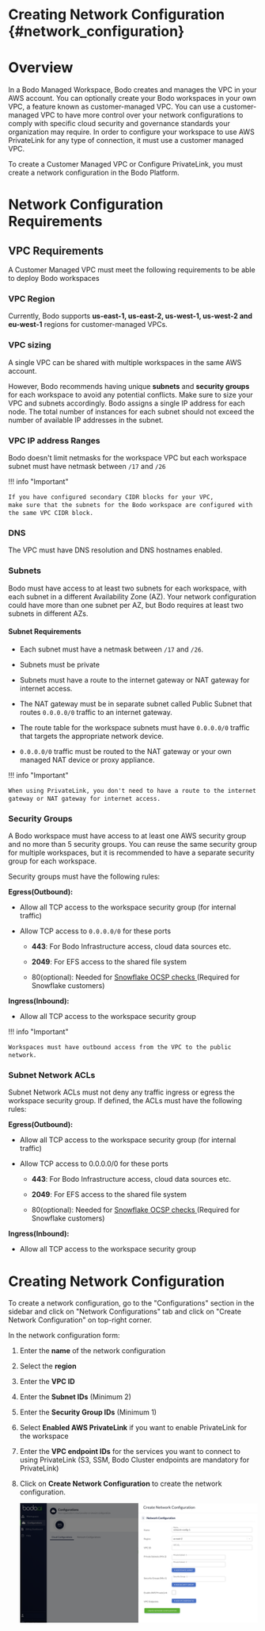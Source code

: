 # Creating Network Configuration {#network_configuration}

# Overview

In a Bodo Managed Workspace, Bodo creates and manages the VPC in your AWS account.
You can optionally create your Bodo workspaces in your own VPC, a feature known as customer-managed VPC.
You can use a customer-managed VPC to have more control over your network configurations to comply with specific cloud security and governance standards your organization may require.
In order to configure your workspace to use AWS PrivateLink for any type of connection, it must use a customer managed VPC.

To create a Customer Managed VPC or Configure PrivateLink, you must create a network configuration in the Bodo Platform.

# Network Configuration Requirements

## VPC Requirements

A Customer Managed VPC must meet the following requirements to be able to deploy Bodo workspaces

### VPC Region

Currently, Bodo supports **us-east-1, us-east-2, us-west-1, us-west-2 and eu-west-1** regions for customer-managed VPCs.

### VPC sizing

A single VPC can be shared with multiple workspaces in the same AWS account.

However, Bodo recommends having unique **subnets** and **security groups** for each workspace to avoid any potential conflicts.
Make sure to size your VPC and subnets accordingly. Bodo assigns a single IP address for each node.
The total number of instances for each subnet should not exceed the number of available IP addresses in the subnet.

### VPC IP address Ranges

Bodo doesn't limit netmasks for the workspace VPC but each workspace subnet must have netmask between `/17` and `/26`

!!! info "Important"

```
If you have configured secondary CIDR blocks for your VPC, 
make sure that the subnets for the Bodo workspace are configured with the same VPC CIDR block.
```

### DNS

The VPC must have DNS resolution and DNS hostnames enabled.

### Subnets

Bodo must have access to at least two subnets for each workspace, with each subnet in a different Availability Zone (AZ).
Your network configuration could have more than one subnet per AZ, but Bodo requires at least two subnets in different AZs.

#### Subnet Requirements

- Each subnet must have a netmask between `/17` and `/26`.

- Subnets must be private

- Subnets must have a route to the internet gateway or NAT gateway for internet access.

- The NAT gateway must be in separate subnet called Public Subnet that routes `0.0.0.0/0` traffic to an internet gateway.

- The route table for the workspace subnets must have `0.0.0.0/0` traffic that targets the appropriate network device.

- `0.0.0.0/0` traffic must be routed to the NAT gateway or your own managed NAT device or proxy appliance.

!!! info "Important"

```
When using PrivateLink, you don't need to have a route to the internet gateway or NAT gateway for internet access.
```

### Security Groups

A Bodo workspace must have access to at least one AWS security group and no more than 5 security groups.
You can reuse the same security group for multiple workspaces, but it is recommended to have a separate security group for each workspace.

Security groups must have the following rules:

**Egress(Outbound):**

- Allow all TCP access to the workspace security group (for internal traffic)

- Allow TCP access to `0.0.0.0/0` for these ports

  - **443**: For Bodo Infrastructure access, cloud data sources etc.

  - **2049**: For EFS access to the shared file system

  - 80(optional): Needed for [Snowflake OCSP checks ](https://docs.snowflake.com/en/user-guide/ocsp#ca-site-and-ocsp-responder-hosts-used-by-snowflake)(Required for Snowflake customers)

**Ingress(Inbound):**

- Allow all TCP access to the workspace security group

!!! info "Important"

```
Workspaces must have outbound access from the VPC to the public network.
```

### Subnet Network ACLs

Subnet Network ACLs must not deny any traffic ingress or egress the workspace security group.
If defined, the ACLs must have the following rules:

**Egress(Outbound):**

- Allow all TCP access to the workspace security group (for internal traffic)

- Allow TCP access to 0.0.0.0/0 for these ports

  - **443**: For Bodo Infrastructure access, cloud data sources etc.

  - **2049**: For EFS access to the shared file system

  - 80(optional): Needed for [Snowflake OCSP checks ](https://docs.snowflake.com/en/user-guide/ocsp#ca-site-and-ocsp-responder-hosts-used-by-snowflake)(Required for Snowflake customers)

**Ingress(Inbound):**

- Allow all TCP access to the workspace security group

# Creating Network Configuration

To create a network configuration, go to the "Configurations" section in the sidebar and click on "Network Configurations" tab
and click on "Create Network Configuration" on top-right corner.

In the network configuration form:

1. Enter the **name** of the network configuration

1. Select the **region**

1. Enter the **VPC ID**

1. Enter the **Subnet IDs** (Minimum 2)

1. Enter the **Security Group IDs** (Minimum 1)

1. Select **Enabled AWS PrivateLink** if you want to enable PrivateLink for the workspace

1. Enter the **VPC endpoint IDs** for the services you want to connect to using PrivateLink (S3, SSM, Bodo Cluster endpoints are mandatory for PrivateLink)

1. Click on **Create Network Configuration** to create the network configuration.

   ![Network Configuration Form](../../platform_onboarding_screenshots/network-config-form.png#center)
